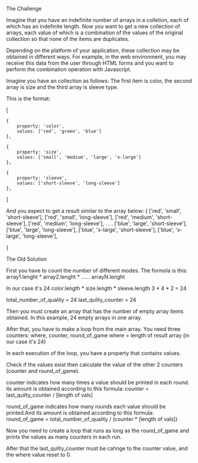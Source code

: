 The Challenge

Imagine that you have an indefinite number of arrays in a colletion, each of which has an indefinite length.
Now you want to get a new collection of arrays, each value of which is a combination of the values of the original collection so that none of the items are duplicates.

Depending on the platform of your application, these collection may be obtained in different ways.
For example, in the web environment, you may receive this data from the user through HTML forms and you want to perform the combination operation with Javascript.

Imagine you have an collection as follows:
The first item is color, the second array is size and the third array is sleeve type.

This is the format:


[
    
    {
        property: 'color',
        values: ['red', 'green', 'blue']
    },

    {
        property: 'size',
        values: ['small', 'medium', 'large', 'x-large']
    },

    {
        property: 'sleeve',
        values: ['short-sleeve', 'long-sleeve']
    },
    
]


And you expect to get a result similar to the array below:
{
    ['red', 'small', 'short-sleeve'],
    ['red', 'small', 'long-sleeve'],
    ['red', 'medium', 'short-sleeve'],
    ['red', 'medium', 'long-sleeve'],
    .
    .
    .
    ['blue', 'large', 'short-sleeve'],
    ['blue', 'large', 'long-sleeve'],
    ['blue', 'x-large', 'short-sleeve'],
    ['blue', 'x-large', 'long-sleeve'],

}


The Old Solution

First you have to count the number of different modes.
The formola is this: array1.lenght * array2.lenght * ...... arrayN.lenght

In our case it's 24
color.length * size.length * sleeve.length
      3      *      4      *       2      = 24

total_number_of_quality = 24
last_qulity_counter = 24

Then you must create an array that has the number of empty array items obtained. In this example, 24 empty arrays in one array.

After that, you have to make a loop from the main array.
You need three counters: where, counter, round_of_game
where = length of result array (in our case it's 24)

In each execution of the loop, you have a property that contains values.

Check if the values exist then calculate the value of the other 2 counters (counter and round_of_game).

counter indicates how many times a value should be printed in each round.
its amount is obtained according to this formula:
counter = last_qulity_counter / [length of vals]

round_of_game indicates how many rounds each value should be printed.And its amount is obtained according to this formula:
round_of_game = total_number_of_quality / (counter * [length of vals])

Now you need to create a loop that runs as long as the round_of_game and prints the values as many counters in each run.

After that the last_qulity_counter must be cahnge to the counter value, and the where value reset to 0.






